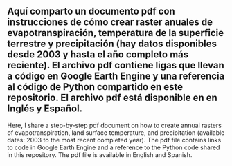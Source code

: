 Aquí comparto un documento pdf con instrucciones de cómo crear raster anuales de evapotranspiración, temperatura de la superficie terrestre y precipitación (hay datos disponibles desde 2003 y hasta el año completo más reciente).
El archivo pdf contiene ligas que llevan a código en Google Earth Engine y una referencia al código de Python compartido en este repositorio.
El archivo pdf está disponible en en Inglés y Español.
-------------------------------------------------------------------
Here, I share a step-by-step pdf document on how to create annual rasters of evapotranspiration, land surface temperature, and precipitation (available dates: 2003 to the most recent completed year).
The pdf file contains links to code in Google Earth Engine and a reference to the Python code shared in this repository. 
The pdf file is available in English and Spanish.
